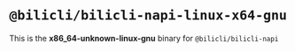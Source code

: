 # `@bilicli/bilicli-napi-linux-x64-gnu`

This is the **x86_64-unknown-linux-gnu** binary for `@bilicli/bilicli-napi`
